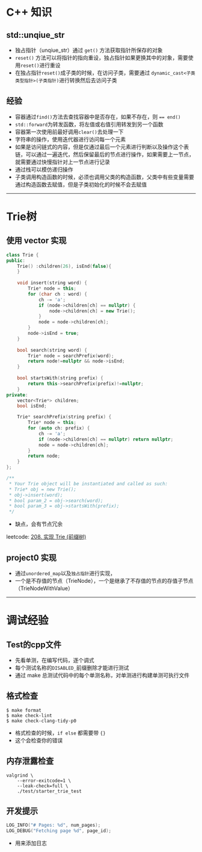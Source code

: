 # C++ 知识
## std::unqiue_str
* 独占指针（unqiue_str）通过 `get()` 方法获取指针所保存的对象
* `reset()` 方法可以将指针的指向重设，独占指针如果更换其中的对象，需要使用`reset()`进行重设
* 在独占指针`reset()`成子类的时候，在访问子类，需要通过 `dynamic_cast<子类类型指针>(子类指针)`进行转换然后去访问子类


## 经验
* 容器通过`find()`方法去查找容器中是否存在，如果不存在，则 `== end()`
* `std::forward`为转发函数，将左值或右值引用转发到另一个函数
* 容器第一次使用前最好调用`clear()`去处理一下
* 字符串的操作，使用迭代器进行访问每一个元素
* 如果是访问链式的内容，但是仅通过最后一个元素进行判断以及操作这个表链，可以通过一遍迭代，然后保留最后的节点进行操作，如果需要上一节点，就需要通过快慢指针对上一节点进行记录
* 通过栈可以模仿递归操作
* 子类调用构造函数的时候，必须也调用父类的构造函数，父类中有些变量需要通过构造函数去赋值，但是子类初始化的时候不会去赋值
****
# Trie树
## 使用 vector 实现
```c++
class Trie {
public:
    Trie() :children(26), isEnd(false){
    }
    
    void insert(string word) {
        Trie* node = this;
        for (char ch : word) {
            ch -= 'a';
            if (node->children[ch] == nullptr) {
                node->children[ch] = new Trie();
            }
            node = node->children[ch];
        }
        node->isEnd = true;
    }
    
    bool search(string word) {
        Trie* node = searchPrefix(word);
        return node!=nullptr && node->isEnd;
    }
    
    bool startsWith(string prefix) {
        return this->searchPrefix(prefix)!=nullptr;
    }
private:
    vector<Trie*> children;
    bool isEnd;

    Trie* searchPrefix(string prefix) {
        Trie* node = this;
        for (auto ch: prefix) {
            ch -= 'a';
            if (node->children[ch] == nullptr) return nullptr;
            node = node->children[ch];
        }
        return node;
    }
};

/**
 * Your Trie object will be instantiated and called as such:
 * Trie* obj = new Trie();
 * obj->insert(word);
 * bool param_2 = obj->search(word);
 * bool param_3 = obj->startsWith(prefix);
 */
```
* 缺点，会有节点冗余

leetcode: [208. 实现 Trie (前缀树)](https://leetcode.cn/problems/implement-trie-prefix-tree/)
## project0 实现
* 通过`unordered_map`以及`独占指针`进行实现，
* 一个是不存值的节点（TrieNode），一个是继承了不存值的节点的存值子节点（TrieNodeWithValue）

****
# 调试经验
## Test的cpp文件
* 先看单测，在编写代码，逐个调式
* 每个测试名称的`DISABLED_`前缀删除才能进行测试
* 通过 make 总测试代码中的每个单测名称，对单测进行构建单测可执行文件
## 格式检查
```shell
$ make format
$ make check-lint
$ make check-clang-tidy-p0
```
* 格式检查的时候，`if else` 都需要带 `{}`
* 这个会检查你的错误
## 内存泄露检查
```shell
valgrind \
    --error-exitcode=1 \
    --leak-check=full \
    ./test/starter_trie_test
```
## 开发提示
```c++
LOG_INFO("# Pages: %d", num_pages);
LOG_DEBUG("Fetching page %d", page_id);
```
* 用来添加日志
